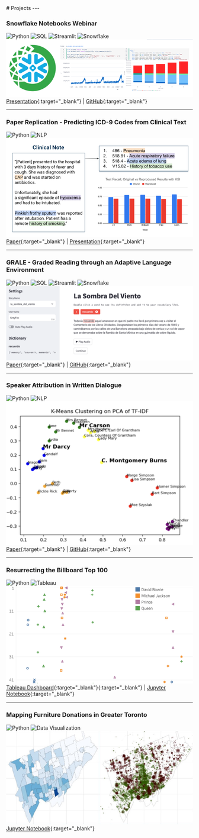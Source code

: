 <link rel="shortcut icon" type="image/x-icon" href="images/favicon.ico">
# Projects
---

### Snowflake Notebooks Webinar
![Python](https://img.shields.io/badge/Code-Python-blue)
![SQL](https://img.shields.io/badge/Database-SQL-lightgrey)
![Streamlit](https://img.shields.io/badge/Framework-Streamlit-red)
![Snowflake](https://img.shields.io/badge/Cloud-Snowflake-blue)
<img src="images/webinar.jpg"/>
[Presentation](https://drive.google.com/file/d/1UsG7KTrmrV3roWW57z3CoKivohnhV1w_/view?usp=sharing){:target="_blank"} | [GitHub](https://github.com/Snowflake-Labs/sf-samples/blob/main/samples/notebooks/anaconda_webinar/anaconda_webinar_notebook.ipynb){:target="_blank"}

---

### Paper Replication - Predicting ICD-9 Codes from Clinical Text
![Python](https://img.shields.io/badge/Code-Python-blue)
![NLP](https://img.shields.io/badge/Topic-NLP-green)
<img src="images/paper_replication.jpg"/>
[Paper](https://drive.google.com/file/d/11vm0n6k4tR8z98JXeScV73BTlVG4s9Ju/view?usp=sharing){:target="_blank"} | [Presentation](https://drive.google.com/file/d/1qPp-eOMebVtvs7e72K-F63vYiY_nanGP/view?usp=sharing){:target="_blank"}

---

### GRALE - Graded Reading through an Adaptive Language Environment
![Python](https://img.shields.io/badge/Code-Python-blue)
![SQL](https://img.shields.io/badge/Database-SQL-lightgrey)
![Streamlit](https://img.shields.io/badge/Framework-Streamlit-red)
![Snowflake](https://img.shields.io/badge/Cloud-Snowflake-blue)
<img src="images/grale.jpg"/>
[Paper](https://drive.google.com/file/d/16rHhlAIqstzMVWWifH1ATFwNGtC3VnT1/view?usp=sharing){:target="_blank"} | [GitHub](https://github.com/wluna01/cs6460-omscs-project/tree/main?tab=readme-ov-file#grale){:target="_blank"}

---

### Speaker Attribution in Written Dialogue
![Python](https://img.shields.io/badge/Code-Python-blue)
![NLP](https://img.shields.io/badge/Topic-NLP-green)
<img src="images/speaker_attribution.jpg"/>
[Paper](https://drive.google.com/file/d/1ulLqka9SKXhHGgCkgiafdcBfkkEK4HdO/view?usp=sharing){:target="_blank"} | [GitHub](https://github.com/wluna01/isye-6740-project/tree/main/code){:target="_blank"}

---

### Resurrecting the Billboard Top 100 
![Python](https://img.shields.io/badge/Code-Python-blue)
![Tableau](https://img.shields.io/badge/Tool-Tableau-orange)
<img src="images/resurrected_hits.jpg"/>
[Tableau Dashboard](https://public.tableau.com/profile/will.luna#!/vizhome/BillboardHitsthatNeverDie/ChartToppersThatNeverDie?publish=yes){:target="_blank"}{:target="_blank"} | [Jupyter Notebook](https://www.kaggle.com/wluna01/billboard-top-100-resurrections){:target="_blank"}

---

### Mapping Furniture Donations in Greater Toronto 
![Python](https://img.shields.io/badge/Code-Python-blue)
![Data Visualization](https://img.shields.io/badge/Skill-Data%20Viz-brightgreen)
<img src="images/furniture_bank.jpg"/>
[Jupyter Notebook](https://kaggle.com/wluna01/furniture-bank-data-viz-for-social-good-project){:target="_blank"}
